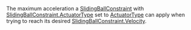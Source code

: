 The maximum acceleration a [SlidingBallConstraint](https://developer.roblox.com/en-us/api-reference/class/SlidingBallConstraint) with [SlidingBallConstraint.ActuatorType](https://developer.roblox.com/en-us/api-reference/property/SlidingBallConstraint/ActuatorType) set to [ActuatorType](https://developer.roblox.com/en-us/api-reference/enum/ActuatorType) can apply when trying to reach its desired [SlidingBallConstraint.Velocity](https://developer.roblox.com/en-us/api-reference/property/SlidingBallConstraint/Velocity).
